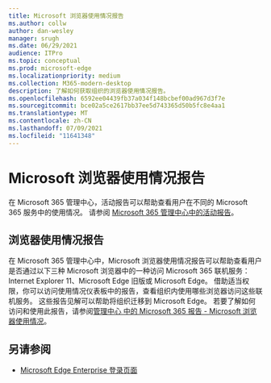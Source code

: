 ```yaml
---
title: Microsoft 浏览器使用情况报告
ms.author: collw
author: dan-wesley
manager: srugh
ms.date: 06/29/2021
audience: ITPro
ms.topic: conceptual
ms.prod: microsoft-edge
ms.localizationpriority: medium
ms.collection: M365-modern-desktop
description: 了解如何获取组织的浏览器使用情况报告。
ms.openlocfilehash: 6592ee04439fb37a034f148bcbef00ad967d3f7e
ms.sourcegitcommit: bce02a5ce2617bb37ee5d743365d50b5fc8e4aa1
ms.translationtype: MT
ms.contentlocale: zh-CN
ms.lasthandoff: 07/09/2021
ms.locfileid: "11641348"
---
```

# <a name="microsoft-browser-usage-report"></a>Microsoft 浏览器使用情况报告

在 Microsoft 365 管理中心，活动报告可以帮助查看用户在不同的 Microsoft 365 服务中的使用情况。 请参阅 [Microsoft 365 管理中心中的活动报告](/microsoft-365/admin/activity-reports/activity-reports?view=o365-worldwide)。

## <a name="browser-usage-report"></a>浏览器使用情况报告

在 Microsoft 365 管理中心中，Microsoft 浏览器使用情况报告可以帮助查看用户是否通过以下三种 Microsoft 浏览器中的一种访问 Microsoft 365 联机服务：Internet Explorer 11、Microsoft Edge 旧版或 Microsoft Edge。 借助适当权限，你可以访问使用情况仪表板中的报告，查看组织内使用哪些浏览器访问这些联机服务。 这些报告见解可以帮助将组织迁移到 Microsoft Edge。 若要了解如何访问和使用此报告，请参阅[管理中心 中的 Microsoft 365 报告 - Microsoft 浏览器使用情况](/microsoft-365/admin/activity-reports/browser-usage-report?view=o365-worldwide)。

## <a name="see-also"></a>另请参阅

- [Microsoft Edge Enterprise 登录页面](https://aka.ms/EdgeEnterprise)

